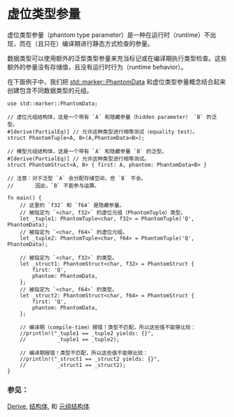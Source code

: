 # 虚位类型参量

虚位类型参量（phantom type parameter）是一种在运行时（runtime）不出现，而在（且只在）编译期进行静态方式检查的参量。

数据类型可以使用额外的泛型类型参量来充当标记或在编译期执行类型检查。这些额外的参量没有存储值，且没有运行时行为（runtime behavior）。

在下面例子中，我们把 [std::marker::PhantomData] 和虚位类型参量概念结合起来创建包含不同数据类型的元组。

```rust,editable
use std::marker::PhantomData;

// 虚位元组结构体，这是一个带有 `A` 和隐藏参量（hidden parameter） `B` 的泛型。
#[derive(PartialEq)] // 允许这种类型进行相等测试（equality test）。
struct PhantomTuple<A, B>(A,PhantomData<B>);

// 模型元组结构体，这是一个带有 `A` 和隐藏参量 `B` 的泛型。
#[derive(PartialEq)] // 允许这种类型进行相等测试。
struct PhantomStruct<A, B> { first: A, phantom: PhantomData<B> }

// 注意：对于泛型 `A` 会分配存储空间，但 `B` 不会。
//       因此，`B` 不能参与运算。

fn main() {
    // 这里的 `f32` 和 `f64` 是隐藏参量。
    // 被指定为 `<char, f32>` 的虚位元组（PhantomTuple）类型。
    let _tuple1: PhantomTuple<char, f32> = PhantomTuple('Q', PhantomData);
    // 被指定为 `<char, f64>` 的虚位元组。
    let _tuple2: PhantomTuple<char, f64> = PhantomTuple('Q', PhantomData);

    // 被指定为 `<char, f32>` 的类型。
    let _struct1: PhantomStruct<char, f32> = PhantomStruct {
        first: 'Q',
        phantom: PhantomData,
    };
    // 被指定为 `<char, f64>` 的类型。
    let _struct2: PhantomStruct<char, f64> = PhantomStruct {
        first: 'Q',
        phantom: PhantomData,
    };
    
    // 编译期（compile-time）报错！类型不匹配，所以这些值不能够比较：
    //println!("_tuple1 == _tuple2 yields: {}",
    //          _tuple1 == _tuple2);
    
    // 编译期报错！类型不匹配，所以这些值不能够比较：
    //println!("_struct1 == _struct2 yields: {}",
    //          _struct1 == _struct2);
}
```

### 参见：

[Derive], [结构体][struct], 和 [元组结构体][TupleStructs]

[Derive]: ../trait/derive.html
[struct]: ../custom_types/structs.html
[TupleStructs]: ../custom_types/structs.html
[std::marker::PhantomData]: https://doc.rust-lang.org/std/marker/struct.PhantomData.html
